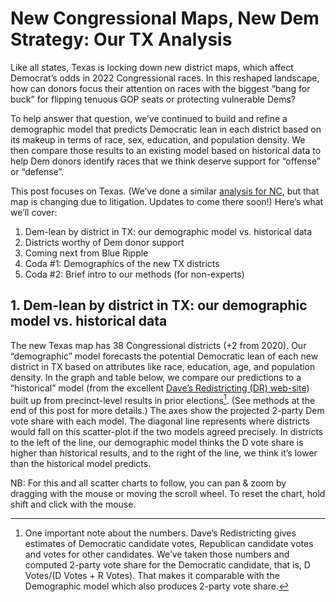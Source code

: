 # New Congressional Maps, New Dem Strategy: Our TX Analysis

Like all states, Texas is locking down new district maps, which affect
Democrat’s odds in 2022 Congressional races. In this reshaped landscape,
how can donors focus their attention on races with the biggest “bang for buck”
for flipping tenuous GOP seats or protecting vulnerable Dems?

To help answer that question, we’ve continued to build and refine
a demographic
model that predicts Democratic lean in each district based on its
makeup in terms of race, sex, education, and population density.
We then compare those results to an existing model based on historical
data to help Dem donors identify races that we think deserve support
for “offense” or “defense”.

This post focuses on Texas. (We’ve done a similar
[analysis for NC][NCPost],
but that map is changing due to litigation. Updates to come there soon!)
Here’s what we’ll cover:

[NCPost]: https://blueripple.github.io/research/NewMaps/NC_Congressional/post.html

1. Dem-lean by district in TX: our demographic model vs. historical data
2. Districts worthy of Dem donor support
3. Coming next from Blue Ripple
4. Coda #1: Demographics of the new TX districts
5. Coda #2: Brief intro to our methods (for non-experts)

## 1. Dem-lean by district in TX: our demographic model vs. historical data

The new Texas map has 38 Congressional districts (+2 from 2020).
Our “demographic” model forecasts the potential Democratic lean of each
new district in TX based on attributes like race, education, age, and
population density. In the graph and table below,
we compare our predictions to a “historical” model (from the excellent
[Dave’s Redistricting (DR) web-site][DavesR]) built up from precinct-level
results in prior elections[^voteShare]. (See methods at the end of this post for more details.)
The axes show the projected 2-party Dem vote share with each model.
The diagonal line represents where districts would fall on this scatter-plot
if the two models agreed precisely. In districts to the left of the line,
our demographic model thinks the D vote share is higher than historical results,
and to the right of the line, we think it’s lower than the historical model predicts.

NB: For this and all scatter charts to follow, you
can pan & zoom by dragging with the mouse or moving the scroll wheel.  To reset the chart,
hold shift and click with the mouse.

[DavesR]: https://davesredistricting.org/maps#aboutus

[^voteShare]: One important note about the numbers. Dave’s Redistricting gives
estimates of Democratic candidate votes, Republican candidate votes and votes
for other candidates.  We’ve taken those numbers and computed 2-party vote share
for the Democratic candidate, that is, D Votes/(D Votes + R Votes). That makes it
comparable with the Demographic model which also produces 2-party vote share.
